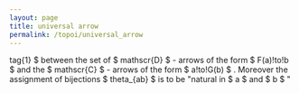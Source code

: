 ```yaml
---
layout: page
title: universal arrow
permalink: /topoi/universal_arrow
---
```

tag{1} $ between the set of $ mathscr{D} $ - arrows of the form $ F(a)!to!b $ and the $ mathscr{C} $ - arrows of the form $ a!to!G(b) $ . Moreover the assignment of bijections $ theta_{ab} $ is to be "natural in $ a $ and $ b $ "

